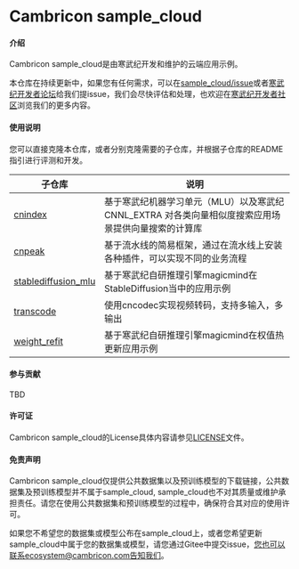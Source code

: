 # Cambricon sample_cloud

#### 介绍
Cambricon sample_cloud是由寒武纪开发和维护的云端应用示例。

本仓库在持续更新中，如果您有任何需求，可以在[sample_cloud/issue](https://gitee.com/cambricon/sample_cloud/issues)或者[寒武纪开发者论坛](https://forum.cambricon.com/)给我们提issue，我们会尽快评估和处理，也欢迎在[寒武纪开发者社区](https://developer.cambricon.com/)浏览我们的更多内容。


#### 使用说明

您可以直接克隆本仓库，或者分别克隆需要的子仓库，并根据子仓库的README指引进行评测和开发。


| 子仓库  | 说明 |
| ------------- | ------------- |
| [cnindex](https://gitee.com/cambricon/cnindex) | 基于寒武纪机器学习单元（MLU）以及寒武纪CNNL_EXTRA 对各类向量相似度搜索应用场景提供向量搜索的计算库 | 
| [cnpeak](https://gitee.com/cambricon/cnpeak) | 基于流水线的简易框架，通过在流水线上安装各种插件，可以实现不同的业务流程 | 
| [stablediffusion_mlu](https://gitee.com/xiaoqi25478/stablediffusion_mlu) | 基于寒武纪自研推理引擎magicmind在StableDiffusion当中的应用示例 | 
| [transcode](https://gitee.com/cambricon/transcode) | 使用cncodec实现视频转码，支持多输入，多输出 | 
| [weight_refit](https://gitee.com/cambricon/weight-refit) | 基于寒武纪自研推理引擎magicmind在权值热更新应用示例 | 

#### 参与贡献
TBD

#### 许可证
Cambricon sample_cloud的License具体内容请参见[LICENSE](https://gitee.com/cambricon/sample_cloud/blob/master/LICENSE)文件。

#### 免责声明

Cambricon sample_cloud仅提供公共数据集以及预训练模型的下载链接，公共数据集及预训练模型并不属于sample_cloud, sample_cloud也不对其质量或维护承担责任。请您在使用公共数据集和预训练模型的过程中，确保符合其对应的使用许可。

如果您不希望您的数据集或模型公布在sample_cloud上，或者您希望更新sample_cloud中属于您的数据集或模型，请您通过Gitee中提交issue，您也可以联系ecosystem@cambricon.com告知我们。
